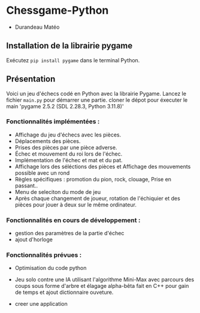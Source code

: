 # Chessgame-Python
- Durandeau Matéo

## Installation de la librairie pygame

Exécutez `pip install pygame` dans le terminal Python.


## Présentation

Voici un jeu d'échecs codé en Python avec la librairie Pygame. Lancez le fichier `main.py` pour démarrer une partie.
cloner le dépot pour éxecuter le main
'pygame 2.5.2 (SDL 2.28.3, Python 3.11.8)'

### Fonctionnalités implémentées : 
- Affichage du jeu d'échecs avec les pièces.
- Déplacements des pièces.
- Prises des pièces par une pièce adverse.
- Échec et mouvement du roi lors de l'échec.
- Implémentation de l'échec et mat et du pat.
- Affichage lors des séléctions des pièces et Affichage des mouvements possible avec un rond
- Règles spécifiques : promotion du pion, rock, clouage, Prise en passant..
- Menu de seleciton du mode de jeu
- Après chaque changement de joueur, rotation de l'échiquier et des pièces pour jouer à deux sur le même ordinateur.

### Fonctionnalités en cours de développement : 
- gestion des paramètres de la partie d'échec
- ajout d'horloge

### Fonctionnalités prévues : 
- Optimisation du code python
- Jeu solo contre une IA utilisant l'algorithme Mini-Max avec parcours des coups sous forme d'arbre et élagage alpha-bêta fait en C++ pour gain de temps et ajout dictionnaire ouveture.

- creer une application 
  
